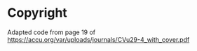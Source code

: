 # Copyright
Adapted code from page 19 of https://accu.org/var/uploads/journals/CVu29-4_with_cover.pdf 
